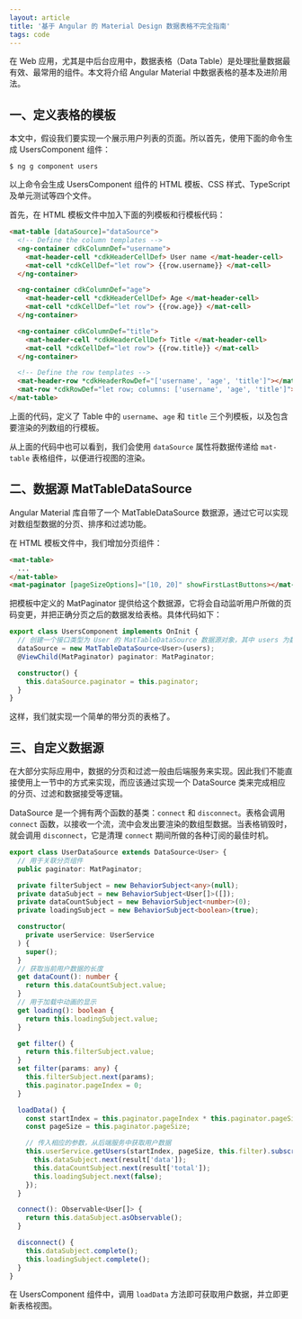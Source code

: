 ```yaml
---
layout: article
title: '基于 Angular 的 Material Design 数据表格不完全指南'
tags: code
---
```



在 Web 应用，尤其是中后台应用中，数据表格（Data Table）是处理批量数据最有效、最常用的组件。本文将介绍 Angular Material 中数据表格的基本及进阶用法。


## 一、定义表格的模板

本文中，假设我们要实现一个展示用户列表的页面。所以首先，使用下面的命令生成 UsersComponent 组件：

```terminal
$ ng g component users
```

以上命令会生成 UsersComponent 组件的 HTML 模板、CSS 样式、TypeScript 及单元测试等四个文件。

首先，在 HTML 模板文件中加入下面的列模板和行模板代码：

```html
<mat-table [dataSource]="dataSource">
  <!-- Define the column templates -->
  <ng-container cdkColumnDef="username">
    <mat-header-cell *cdkHeaderCellDef> User name </mat-header-cell>
    <mat-cell *cdkCellDef="let row"> {{row.username}} </mat-cell>
  </ng-container>

  <ng-container cdkColumnDef="age">
    <mat-header-cell *cdkHeaderCellDef> Age </mat-header-cell>
    <mat-cell *cdkCellDef="let row"> {{row.age}} </mat-cell>
  </ng-container>

  <ng-container cdkColumnDef="title">
    <mat-header-cell *cdkHeaderCellDef> Title </mat-header-cell>
    <mat-cell *cdkCellDef="let row"> {{row.title}} </mat-cell>
  </ng-container>

  <!-- Define the row templates -->
  <mat-header-row *cdkHeaderRowDef="['username', 'age', 'title']"></mat-header-row>
  <mat-row *cdkRowDef="let row; columns: ['username', 'age', 'title']"></mat-row>
</mat-table>
```

上面的代码，定义了 Table 中的 `username`、`age` 和 `title` 三个列模板，以及包含要渲染的列数组的行模板。

从上面的代码中也可以看到，我们会使用 `dataSource` 属性将数据传递给 `mat-table` 表格组件，以便进行视图的渲染。

## 二、数据源 MatTableDataSource

Angular Material 库自带了一个 MatTableDataSource 数据源，通过它可以实现对数组型数据的分页、排序和过滤功能。

在 HTML 模板文件中，我们增加分页组件：

```html
<mat-table>
  ...
</mat-table>
<mat-paginator [pageSizeOptions]="[10, 20]" showFirstLastButtons></mat-paginator>
```

把模板中定义的 MatPaginator 提供给这个数据源，它将会自动监听用户所做的页码变更，并把正确分页之后的数据发给表格。具体代码如下：

```ts
export class UsersComponent implements OnInit {
  // 创建一个接口类型为 User 的 MatTableDataSource 数据源对象，其中 users 为数组型用户信息
  dataSource = new MatTableDataSource<User>(users);
  @ViewChild(MatPaginator) paginator: MatPaginator;

  constructor() {
    this.dataSource.paginator = this.paginator;
  }
}
```

这样，我们就实现一个简单的带分页的表格了。


## 三、自定义数据源

在大部分实际应用中，数据的分页和过滤一般由后端服务来实现。因此我们不能直接使用上一节中的方式来实现，而应该通过实现一个 DataSource 类来完成相应的分页、过滤和数据接受等逻辑。

DataSource 是一个拥有两个函数的基类：`connect` 和 `disconnect`。表格会调用 `connect` 函数，以接收一个流，流中会发出要渲染的数组型数据。当表格销毁时，就会调用 `disconnect`，它是清理 `connect` 期间所做的各种订阅的最佳时机。

```ts
export class UserDataSource extends DataSource<User> {
  // 用于关联分页组件
  public paginator: MatPaginator;

  private filterSubject = new BehaviorSubject<any>(null);
  private dataSubject = new BehaviorSubject<User[]>([]);
  private dataCountSubject = new BehaviorSubject<number>(0);
  private loadingSubject = new BehaviorSubject<boolean>(true);

  constructor(
    private userService: UserService
  ) {
    super();
  }
  // 获取当前用户数据的长度
  get dataCount(): number {
    return this.dataCountSubject.value;
  }
  // 用于加载中动画的显示
  get loading(): boolean {
    return this.loadingSubject.value;
  }

  get filter() {
    return this.filterSubject.value;
  }
  set filter(params: any) {
    this.filterSubject.next(params);
    this.paginator.pageIndex = 0;
  }

  loadData() {
    const startIndex = this.paginator.pageIndex * this.paginator.pageSize;
    const pageSize = this.paginator.pageSize;

    // 传入相应的参数，从后端服务中获取用户数据
    this.userService.getUsers(startIndex, pageSize, this.filter).subscribe(result => {
      this.dataSubject.next(result['data']);
      this.dataCountSubject.next(result['total']);
      this.loadingSubject.next(false);
    });
  }

  connect(): Observable<User[]> {
    return this.dataSubject.asObservable();
  }

  disconnect() {
    this.dataSubject.complete();
    this.loadingSubject.complete();
  }
}
```

在 UsersComponent 组件中，调用 `loadData` 方法即可获取用户数据，并立即更新表格视图。